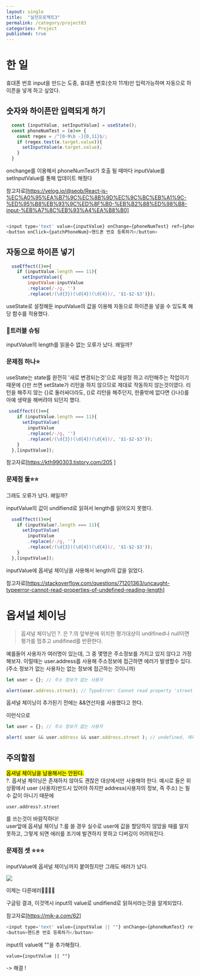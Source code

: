 ```yaml
---
layout: single
title:  "실전프로젝트3"
permalink: /category/project03
categories: Project
published: true
---
```


# 한 일

휴대폰 번호 input을 만드는 도중, 휴대폰 번호(숫자 11개)만 입력가능하며 자동으로 하이픈을 넣게 하고 싶었다.  

## 숫자와 하이픈만 입력되게 하기


```js
  const [inputValue, setInputValue] = useState();
  const phoneNumTest = (e)=> {
    const regex = /^[0-9\b -]{0,11}$/;
    if (regex.test(e.target.value)){
      setInputValue(e.target.value);
    }
  }
```
onchange를 이용해서 phoneNumTest가 호출 될 때마다 inputValue를 setInputValue를 통해 업데이트 해줬다

참고자료[https://velog.io/@seob/React-js-%EC%A0%95%EA%B7%9C%EC%8B%9D%EC%9C%BC%EB%A1%9C-%ED%95%B8%EB%93%9C%ED%8F%B0-%EB%B2%88%ED%98%B8-input-%EB%A7%8C%EB%93%A4%EA%B8%B0]

```js

<input type='text' value={inputValue} onChange={phoneNumTest} ref={phone_ref} placeholder='번호를 입력해 주세요' />
<button onClick={patchPhoneNum}>핸드폰 번호 등록하기</button>
```

## 자동으로 하이픈 넣기

```js
  useEffect(()=>{
    if (inputValue.length === 11){
      setInputValue({
        inputValue:inputValue
        .replace(/-/g, '')
        .replace(/(\d{3})(\d{4})(\d{4})/, '$1-$2-$3')});
```
useState로 설정해둔 inputValue의 값을 이용해 자동으로 하이픈을 넣을 수 있도록 해당 함수를 적용했다.


### 👺트러블 슈팅
inputValue의 length를 읽을수 없는 오류가 났다. 왜일까? 

### 문제점 하나⭐

useState는 state를 완전히 '새로 변경되는것'으로 재설정 하고 리턴해주는 작업이기 때문에 {}만 쓰면 setState가 리턴을 하지 않으므로 제대로 작동하지 않는것이였다. 리턴을 해주지 않는 {}로 둘러싸더라도, ()로 리턴을 해주던지, 한줄밖에 없다면 {}나()를 아예 생략을 해버려야 되던지 했다.

```js
 useEffect(()=>{
    if (inputValue.length === 11){
      setInputValue(
        inputValue
        .replace(/-/g, '')
        .replace(/(\d{3})(\d{4})(\d{4})/, '$1-$2-$3'));
    }
  },[inputValue]);
```
참고자료[https://kth990303.tistory.com/205
]

### 문제점 둘⭐⭐

그래도 오류가 났다. 왜일까?

inputValue의 값이 undifiend로 읽혀서 length를 읽어오지 못했다.

```js
  useEffect(()=>{
    if (inputValue?.length === 11){
      setInputValue(
        inputValue
        .replace(/-/g, '')
        .replace(/(\d{3})(\d{4})(\d{4})/, '$1-$2-$3'));
    }
  },[inputValue]);
```

inputValue에 옵셔널 체이닝을 사용해서 length의 값을 읽었다.

참고자료[https://stackoverflow.com/questions/71201363/uncaught-typeerror-cannot-read-properties-of-undefined-reading-length]

# 옵셔널 체이닝

> 옵셔널 체이닝인 ?. 은 ?.의 앞부분에 위치한 평가대상이 undifined나 null이면 평가를 멈추고 undifined를 반환한다.

예를들어 사용자가 여러명이 있는데, 그 중 몇명은 주소정보를 가지고 있지 않다고 가정해보자. 이럴때는 user.address를 사용해 주소정보에 접근하면 에러가 발생할수 있다.  
(주소 정보가 없는 사용자는 없는 정보에 접근하는 것이니까)
```js
let user = {}; // 주소 정보가 없는 사용자

alert(user.address.street); // TypeError: Cannot read property 'street' of undefined
```

옵셔널 체이닝이 추가된기 전에는 &&연산자를 사용했다고 한다.

이런식으로 
```js
let user = {}; // 주소 정보가 없는 사용자

alert( user && user.address && user.address.street ); // undefined, 에러가 발생하지 않습니다.
```

## 주의할점

<mark>옵셔널 체이닝을 남용해서는 안된다.</mark>  
?. 옵셔널 체이닝은 존재하지 않아도 괜찮은 대상에서만 사용해야 한다.
예시로 들은 위 상황에서 user (사용자)반드시 있어야 하지만 address(사용자의 정보, 즉 주소) 는 필수 값이 아니기 때문에  
```
user.address?.street
```
를 쓰는것이 바람직하다!  
user앞에 옵셔널 체이닝 ?.를 쓸 경우 실수로 user에 값을 할당하지 않았을 때를 알지 못하고, 그렇게 되면 에러를 조기에 발견하지 못하고 디버깅이 어려워진다.

### 문제점 셋 ⭐⭐⭐

inputValue에 옵셔널 체이닝까지 붙여줬지만 그래도 에러가 났다.

![](https://ifh.cc/g/wxTlAZ.png)

이제는 다른에러🤔🤔🤔🤔

구글링 결과, 이것역시 input의 value로 undifiend로 읽혀서라는것을 알게되었다.

참고자료[https://mik-a.com/62]

```js
<input type='text' value={inputValue || ""} onChange={phoneNumTest} ref={phone_ref} placeholder='번호를 입력해 주세요' />
<button>핸드폰 번호 등록하기</button>

```

input의 value에 ""을 추가해줬다.

```
value={inputValue || ""}
```
-> 해결 !
